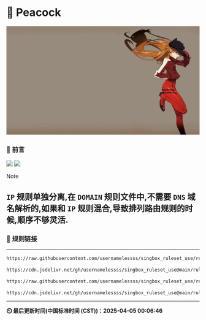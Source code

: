 
# 🧸 Peacock
![](https://raw.githubusercontent.com/usernamelessss/picture-bed/main/images/202504042256831.jpg)
### 📣 前言
![](https://shields.io/badge/-移除重复规则-ff69b4) ![](https://shields.io/badge/-IP&nbsp;规则单独存放不与&nbsp;DOMAIN&nbsp;等混合-green)
> [!NOTE]
**`IP` 规则单独分离,在 `DOMAIN` 规则文件中,不需要 `DNS` 域名解析的,如果和 `IP` 规则混合,导致排列路由规则的时候,顺序不够灵活.**
---

###  🔗 规则链接
---

```url
https://raw.githubusercontent.com/usernamelessss/singbox_ruleset_use/refs/heads/main/rule/Peacock/Peacock_No_IP.json
```

```url
https://cdn.jsdelivr.net/gh/usernamelessss/singbox_ruleset_use@main/rule/Peacock/Peacock_No_IP.json
```

```url
https://raw.githubusercontent.com/usernamelessss/singbox_ruleset_use/refs/heads/main/rule/Peacock/Peacock_No_IP.srs
```

```url
https://cdn.jsdelivr.net/gh/usernamelessss/singbox_ruleset_use@main/rule/Peacock/Peacock_No_IP.srs
```

---
**⏲️ 最后更新时间(中国标准时间 (CST))：2025-04-05 00:06:46**